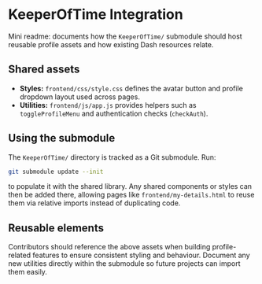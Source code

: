 # KeeperOfTime Integration

Mini readme: documents how the `KeeperOfTime/` submodule should host reusable profile assets and how existing Dash resources relate.

## Shared assets
- **Styles:** `frontend/css/style.css` defines the avatar button and profile dropdown layout used across pages.
- **Utilities:** `frontend/js/app.js` provides helpers such as `toggleProfileMenu` and authentication checks (`checkAuth`).

## Using the submodule
The `KeeperOfTime/` directory is tracked as a Git submodule. Run:
```bash
git submodule update --init
```
to populate it with the shared library. Any shared components or styles can then be added there, allowing pages like `frontend/my-details.html` to reuse them via relative imports instead of duplicating code.

## Reusable elements
Contributors should reference the above assets when building profile-related features to ensure consistent styling and behaviour. Document any new utilities directly within the submodule so future projects can import them easily.
